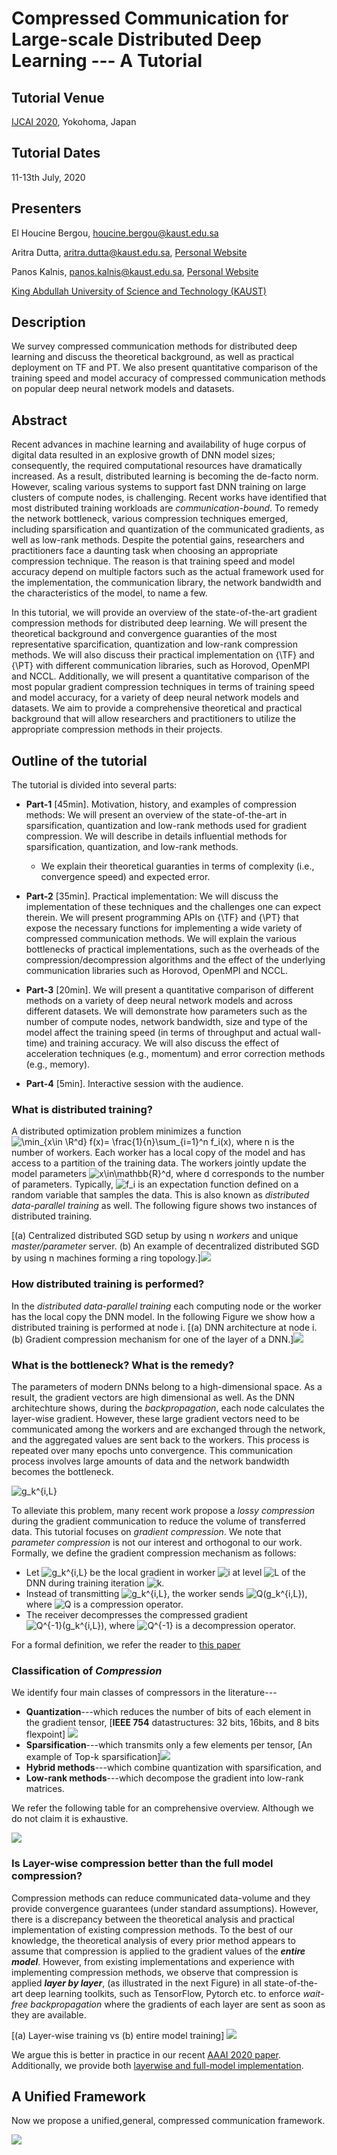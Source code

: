 # Compressed Communication for Large-scale Distributed Deep Learning --- A Tutorial

## Tutorial Venue 
[IJCAI 2020](https://ijcai20.org/), Yokohoma, Japan

## Tutorial Dates 
11-13th July, 2020 

## Presenters 
El Houcine Bergou, <houcine.bergou@kaust.edu.sa>

Aritra Dutta, <aritra.dutta@kaust.edu.sa>, [Personal Website](https://www.aritradutta.com/)

Panos Kalnis, <panos.kalnis@kaust.edu.sa>, [Personal Website](https://cloud.kaust.edu.sa/Pages/Kalnis.aspx)

[King Abdullah University of Science and Technology (KAUST)](https://www.kaust.edu.sa/en)


## Description
We survey compressed communication methods for distributed deep learning and discuss the theoretical background, as well as practical deployment on TF and PT. We also present quantitative comparison of the training speed and model accuracy of compressed communication methods on popular deep neural network models and datasets.

## Abstract 
Recent advances in machine learning and availability of huge corpus of digital data resulted in an explosive growth of DNN model sizes; consequently, the required computational resources have dramatically increased. As a result, distributed learning is becoming the de-facto norm. However, scaling various systems to support fast DNN training on large clusters of compute nodes, is  challenging. Recent works have identified that most distributed training workloads are *communication-bound*. To remedy the network bottleneck, various compression techniques emerged, including sparsification and quantization of the communicated gradients, as well as low-rank methods. Despite the potential gains, researchers and practitioners face a daunting task when choosing an appropriate compression technique. The reason is that training speed and model accuracy depend on multiple factors such as the actual framework used for the implementation, the communication library, the network bandwidth and the characteristics of the model, to name a few. 

In this tutorial, we will provide an overview of the state-of-the-art gradient compression methods for distributed deep learning. We will present the theoretical background and convergence guaranties of the most representative sparcification, quantization and low-rank compression methods. We will also discuss their practical implementation on {\TF} and {\PT} with different communication libraries, such as Horovod, OpenMPI and NCCL. Additionally, we will present a quantitative comparison of the most popular gradient compression techniques in terms of training speed and model accuracy, for a variety of deep neural network models and datasets. We aim to provide a comprehensive theoretical and practical background that will allow researchers and practitioners to utilize the appropriate compression methods in their projects. 


## Outline of the tutorial

The tutorial is divided into several parts:

* **Part-1** [45min]. Motivation, history, and examples of compression methods: We will present an overview of the state-of-the-art in sparsification, quantization and low-rank methods used for gradient compression. We will describe in details influential methods for sparsification, quantization, and low-rank methods. 

    * We explain their theoretical guaranties in terms of complexity (i.e., convergence speed) and expected error. 
  
* **Part-2** [35min]. Practical implementation: We will discuss the implementation of these techniques and the challenges one can expect therein. We will  present programming APIs on {\TF} and {\PT} that expose the necessary functions for implementing a wide variety of compressed communication methods. We will explain the various bottlenecks of practical implementations, such as the overheads of the compression/decompression algorithms and the effect of the underlying communication libraries such as Horovod, OpenMPI and NCCL. 

* **Part-3** [20min]. We will present a quantitative comparison of different methods on a variety of deep neural network models and across different datasets. We will demonstrate how parameters such as the number of compute nodes, network bandwidth, size and type of the model affect the training speed (in terms of throughput and actual wall-time) and training accuracy. We will also discuss the effect of acceleration techniques (e.g., momentum) and error correction methods (e.g., memory). 
    
 * **Part-4** [5min]. Interactive session with the audience. 

### What is distributed training? 

A distributed optimization problem minimizes a function 
<img  src ="http://tex.s2cms.ru/svg/%24%24%5Cmin_%7Bx%5Cin%20%5CR%5Ed%7D%20f(x)%3D%20%5Cfrac%7B1%7D%7Bn%7D%5Csum_%7Bi%3D1%7D%5En%20f_i(x)%24%24," alt= "\min_{x\in \R^d} f(x)= \frac{1}{n}\sum_{i=1}^n f_i(x)," />
where n is the number of workers. Each worker has a local copy of the model and has access to a partition of the training data. The workers jointly update the model parameters <img src="http://tex.s2cms.ru/svg/x%5Cin%5Cmathbb%7BR%7D%5Ed" alt = "x\in\mathbb{R}^d"/>, where d corresponds to the number of parameters. Typically, <img src="http://tex.s2cms.ru/svg/f_i" alt = "f_i"/> is an expectation function defined on a random variable that samples the data. This is also known as *distributed data-parallel training* as well. The following figure shows two instances of distributed training. 


[(a) Centralized distributed SGD setup by using n *workers* and unique *master/parameter* server. (b) An example of decentralized distributed SGD by using n machines forming a ring topology.]<img src="Images/Distributed.png"> 

### How distributed training is performed? 

In the *distributed data-parallel training* each computing node or the worker has the local copy the DNN model. In the following Figure we show how a distributed training is performed at node i. 
[(a) DNN architecture at node i. (b) Gradient compression mechanism for one of the layer of a DNN.]<img src="Images/DNN.png"> 

### What is the bottleneck? What is the remedy? 

The parameters of modern DNNs belong to a high-dimensional space. As a result, the gradient vectors are high dimensional as well. As the DNN architechture shows, during the *backpropagation*, each node calculates the layer-wise gradient. However, these large gradient vectors need to be communicated among the workers and are exchanged through the network, and the aggregated values are sent back to the workers. This process is repeated over many epochs unto convergence. This communication process involves large amounts of data and the network bandwidth becomes the bottleneck. 

<img  src ="http://tex.s2cms.ru/svg/g_k%5E%7Bi%2CL%7D," alt = "g_k^{i,L}" />

To alleviate this problem, many recent work propose a *lossy compression* during the gradient communication to reduce the volume of transferred data. This tutorial focuses on *gradient compression*. We note that *parameter compression* is not our interest and orthogonal to our work. Formally, we define the gradient compression mechanism as follows:

      
  * Let <img  src ="http://tex.s2cms.ru/svg/g_k%5E%7Bi%2CL%7D" alt = "g_k^{i,L}" /> be the local gradient in worker <img  src ="http://tex.s2cms.ru/svg/i" alt = "i" /> at level <img  src ="http://tex.s2cms.ru/svg/L" alt = "L" /> of the DNN during training iteration <img  src ="http://tex.s2cms.ru/svg/k" alt = "k" />. 
  * Instead of transmitting <img  src ="http://tex.s2cms.ru/svg/g_k%5E%7Bi%2CL%7D," alt = "g_k^{i,L}" />, the worker sends <img  src ="http://tex.s2cms.ru/svg/Q(g_k%5E%7Bi%2CL%7D)," alt = "Q(g_k^{i,L})" />, where <img  src ="http://tex.s2cms.ru/svg/Q" alt = "Q" /> is a compression operator. 
  * The receiver decompresses the compressed gradient <img  src ="http://tex.s2cms.ru/svg/Q%5E%7B-1%7D(g_k%5E%7Bi%2CL%7D)," alt = "Q^{-1}(g_k^{i,L})" />, where <img  src ="http://tex.s2cms.ru/svg/Q%5E%7B-1%7D" alt = "Q^{-1}" /> is a decompression operator. 
  
For a formal definition, we refer the reader to [this paper](https://www.aritradutta.com/uploads/1/1/8/8/118819584/main.pdf)

### Classification of ***Compression*** 

We identify four main classes of compressors in the literature---
* **Quantization**---which reduces the number of bits of each element in the gradient tensor,
[**IEEE 754** datastructures: 32 bits, 16bits, and 8 bits flexpoint] <img src="Images/ieee.png">  
* **Sparsification**---which transmits only a few elements per tensor,
[An example of Top-k sparsification]<img src="Images/topk.png">
* **Hybrid methods**---which combine quantization with sparsification, and 
* **Low-rank methods**---which decompose the gradient into low-rank matrices.

We refer the following table for an comprehensive overview. Although we do not claim it is exhaustive. 

<img src="Images/Table.png">

### Is Layer-wise compression better than the full model compression? 

Compression methods can reduce communicated data-volume and they provide convergence guarantees (under standard assumptions). However, there is a discrepancy between the theoretical analysis and practical implementation of existing compression methods. To the best of our knowledge, the theoretical analysis of every prior method appears to assume that compression is applied to the gradient values of the ***entire model***. However, from existing implementations and experience with implementing compression methods, we observe that compression is applied ***layer by layer***, (as illustrated in the next Figure) in all state-of-the-art deep learning toolkits, such as TensorFlow, Pytorch etc. to 
enforce *wait-free backpropagation* where the gradients of each layer are sent as soon as they are available.

[(a) Layer-wise training vs (b) entire model training]
<img src="Images/Layerwise.png"> 

We argue this is better in practice in our recent [AAAI 2020 paper](https://www.aritradutta.com/uploads/1/1/8/8/118819584/main.pdf). Additionally, we provide both [layerwise and full-model implementation](https://github.com/sands-lab/layer-wise-aaai20). 

## A Unified Framework

Now we propose a unified,general, compressed communication framework. 

<img src="Images/Framework.png">
